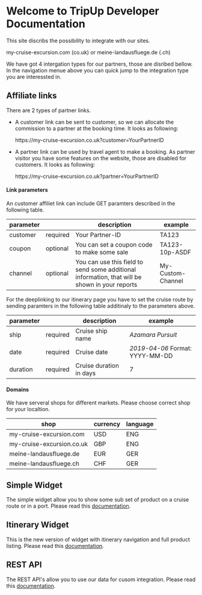 # Welcome to TripUp Developer Documentation

This site discribs the possibility to integrate with our sites.

my-cruise-excursion.com (co.uk) or meine-landausfluege.de (.ch)

We have got 4 intergation types for our partners, those are disribed bellow. 
In the navigation menue above you can quick jump to the integration type you are interessted in.

## Affiliate links
There are 2 types of partner links.
- A customer link can be sent to customer, so we can allocate the commission to a
partner at the booking time. It looks as following: 
   
  https://<i></i>my-cruise-excursion.co.uk?customer=YourPartnerID
   
- A partner link can be used by travel agent to make a booking. As partner visitor you have some features on the website, those are disabled for customers. It looks as following:
  
  https://<i></i>my-cruise-excursion.co.uk?partner=YourPartnerID

#### Link parameters

An customer affiliet link can include GET paramters described in the following table.

| parameter | | description | example
| --- | --- | --- | ---
| customer | required | Your Partner-ID | TA123
| coupon | optional | You can set a coupon code to make some sale | TA123-10p-ASDF
| channel | optional | You can use this field to send some additional information, that will be shown in your reports | My-Custom-Channel

For the deeplinking to our itinerary page you have to set the cruise route by sending paramters in the following table additinaly to the parameters above.

| parameter | | description | example
| --- | --- | --- | ---
| ship | required | Cruise ship name | *Azamara Pursuit*
| date | required | Cruise date | *2019-04-06* Format: YYYY-MM-DD
| duration | required | Cruise duration in days | 7

#### Domains

We have serveral shops for different markets. Please choose correct shop for your localtion. 

| shop | currency | language 
| --- | --- | ---
| my-cruise-excursion.com | USD | ENG
| my-cruise-excursion.co.uk | GBP | ENG
| meine-landausfluege.de | EUR | GER
| meine-landausfluege.ch | CHF | GER

## Simple Widget
The simple widget allow you to show some sub set of product on a cruise route or in a port.
Please read this [documentation](https://tripup-company.github.io/widget.html).

## Itinerary Widget
This is the new version of widget with itinerary navigation and full product listing.
Please read this [documentation](https://tripup-company.github.io/itinerary.html).

## REST API
The REST API's allow you to use our data for cusom integration.
Please read this [documentation](https://tripup-company.github.io/api.html).
